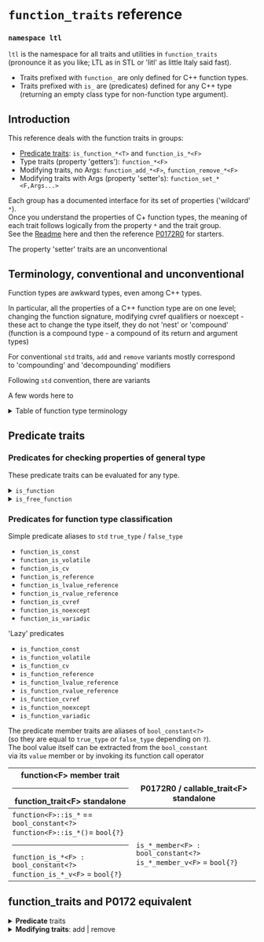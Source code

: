 # `function_traits` reference

### `namespace ltl`
`ltl` is the namespace for all traits and utilities in `function_traits`  
(pronounce it as you like; LTL as in STL or 'litl' as little Italy said fast).

* Traits prefixed with `function_` are only defined for C++ function types.  
* Traits prefixed with `is_` are (predicates) defined for any C++ type  
  (returning an empty class type for non-function type argument).

## Introduction

This reference deals with the function traits in groups:

* [Predicate traits](#predicate-traits): `is_function_*<T>` and `function_is_*<F>`
* Type traits (property 'getters'): `function_*<F>`
* Modifying traits, no Args: `function_add_*<F>`, `function_remove_*<F>`
* Modifying traits with Args (property 'setter's): `function_set_*<F,Args...>`

Each group has a documented interface for its set of properties ('wildcard' `*`).  
Once you understand the properties of C+ function types, the meaning of  
each trait follows logically from the property `*` and the trait group.  
See the [Readme](readme.md) here and then the reference [P0172R0](http://www.open-std.org/jtc1/sc22/wg21/docs/papers/2015/p0172r0.html) for starters.

The property 'setter' traits are an unconventional

## Terminology, conventional and unconventional

Function types are awkward types, even among C++ types.

In particular, all the properties of a C++ function type are on one level;  
changing the function signature, modifying cvref qualifiers or noexcept -  
these act to change the type itself, they do not 'nest' or 'compound'  
(function is a compound type - a compound of its return and argument types)

For conventional `std` traits, `add` and `remove` variants mostly correspond  
to 'compounding' and 'decompounding' modifiers

Following `std` convention, there are variants 


A few words here to 


<details><summary>Table of function type terminology</summary>

|name<br>for function subtype| has `cvref` qualifiers<br>[`const`] [`volatile`] [`&`\|`&&`]| is `noexcept`<br>`noexcept(true)`|
|-| - |-|
|'**function**': general function| don't care | don't care |
|'**free**' function<br>'normal', 'ordinary', 'plain' | NO | don't care |
|function '**signature**'<br>(a free function subtype) | NO | NO ==<br>`noexcept(false)`|
|'**abominable**' function | YES | don't care |

</details>



## Predicate traits

### Predicates for checking properties of general type

These predicate traits can be evaluated for any type.

<details><summary><code>is_function</code></summary>

`ltl::is_function` is equivalent to [`std::is_function`](https://en.cppreference.com/w/cpp/types/is_function)

Saves redundant instantiation of `std::is_function`  
(for instance, to 'guard' uses of function traits for non-function types)

</details>

<details><summary><code>is_free_function</code></summary>

`is_free_function_v<F>` checks if type `F` is a free function type  
>`true` if `F` is a function type without cvref qualifiers  
`false` if `F` is not a function type or is a cvref qualified function type 
</details>



### Predicates for function type classification

Simple predicate aliases to `std` `true_type` / `false_type`

* `function_is_const`
* `function_is_volatile`
* `function_is_cv`
* `function_is_reference`
* `function_is_lvalue_reference`
* `function_is_rvalue_reference`
* `function_is_cvref`
* `function_is_noexcept`
* `function_is_variadic`

'Lazy' predicates

* `is_function_const`
* `is_function_volatile`
* `is_function_cv`
* `is_function_reference`
* `is_function_lvalue_reference`
* `is_function_rvalue_reference`
* `is_function_cvref`
* `is_function_noexcept`
* `is_function_variadic`


The predicate member traits are aliases of `bool_constant<?>`
<br>(so they are equal to `true_type` or `false_type` depending on `?`).
<br>The bool value itself can be extracted from the `bool_constant`
<br>via its `value` member or by invoking its function call operator

| function\<F\> member trait<hr>function_trait\<F\> standalone | <br>P0172R0 / callable_trait\<F\> standalone |
|----|----|
|`function<F>::is_*` == `bool_constant<?>`<br>`function<F>::is_*()`= `bool{?}`<hr>`function_is_*<F> : bool_constant<?>`<br>`function_is_*_v<F>` = `bool{?}`|<br><br>`is_*_member<F> : bool_constant<?>`<br>`is_*_member_v<F>` = `bool{?}`|

## function_traits and P0172 equivalent

<details><summary><b>Predicate</b> traits</summary>

Predicate traits test a true-or-false property of a type  
returning a type derived from [`std::bool_constant`](https://en.cppreference.com/w/cpp/types/integral_constant)  
i.e. inherited from `std::true_type` or `std::false_type`  

The bool value itself can be extracted from the `bool_constant`  
via its `value` member or by invoking its function call operator.  
Alternatively, a `_v` suffix defines a templated boolean variable -  
i.e. `is_*_v` directly gives `true` or `false` value for property `*`.  
For example, these are all equivalent:

    function_is_noexcept<F>::value
    function_is_noexcept<F>()
    function_is_noexcept_v<F>

|function_trait\<F\>  | P0172R0 / callable_trait\<F\>  |
|----|----|
|`is_free_function<F>`|`not has_member_qualifiers<F>`|

|function_trait\<F\>  | P0172R0 / callable_trait\<F\>  |
|----|----|
|`is_free_function<F>`|`not has_member_qualifiers<F>`|
|`function_is_const<F>`|`is_const_member<F>`|
|`function_is_volatile<F>`|`is_volatile_member<F>`|
|`function_is_cv<F>` (Note: const *OR* volatile)| `is_cv_member<F>` (Note: const *AND* volatile)|
|`function_is_lvalue_reference<F>`|`is_lvalue_reference_member<F>`|
|`function_is_rvalue_reference<F>`|`is_rvalue_reference_member<F>`|
|`function_is_reference<F>`|`is_reference_member<F>`|
|`function_is_cvref<F>`|`has_member_qualifiers<F>`|
|`function_is_noexcept<F>`|`is_noexcept<F>`|
|`function_is_variadic<F>`|`has_varargs<F>`|

</details>

<details><summary><b>Modifying traits</b>: add | remove</summary>

|function_trait\<F\>  | P0172R0 / callable_trait\<F\>  |
|----|----|
|`function_add_const<F>`<br>`function_set_const<F,true>`<br>`function_set_cv<F,true,false>`|`add_member_const<F>`|
|`function_remove_const<F>`|`remove_member_const<F>`|
|`function_add_volatile<F>`<br>`function_set_volatile<F,true>`<br>`function_set_cv<F,false,true>`|`add_member_volatile<F>`|
|`function_remove_volatile<F>`|`remove_member_volatile<F>`|
|`function_set_cv<F,true,true>`|`add_member_cv<F>`|
|`function_remove_cv<F>`|`remove_member_cv<F>`|
|`function_set_reference_lvalue<F>`<br>`function_set_reference<F,lval_ref_v>`|`add_member_lvalue_reference<F>`|
|`function_set_reference_rvalue<F>`<br>`function_set_reference<F,rval_ref_v>`|`add_member_rvalue_reference<F>`|
|`function_remove_reference<F>`|`remove_member_reference<F>`|
|`function_remove_cvref<F>`| c.f. `function_type`|
|`function_signature<F>`<br>`function_signature_noexcept<F>`<br>`function_remove_cvref<F>`|`function_type<F>`|
|`function_set_cvref<F,bool,bool,ref>`<br>`function_set_cvref_as<F,G>`||
|`function_add_noexcept<F>`<br>`function_set_noexcept<F,true>`|`add_noexcept<F>`|
|`function_remove_noexcept<F>`<br>`function_set_noexcept<F,false>`|`remove_noexcept<F>`|
|`function_add_variadic<F>`<br>`function_set_variadic<F,true>`|`add_varargs<F>`|
|`function_remove_variadic<F>`|`remove_varargs<F>`|
|`function_set_return_type<F,R>`|`apply_return<F,R>`|
|`function_set_signature<F,S>`||
|`function_args_t<F,tuple_type>`|`args<F,tuple_type>`|
|`function_return_type<F>`|`return_type<F>`|
|`function_signature<F>`| c.f. `function_type`|
||`qualified_class_of<F>`|
||`remove_transaction_safe<F>`|
||`add_transaction_safe<F>`|
||`class_of<F>`|
||`apply_member_pointer<F>`|

</details>